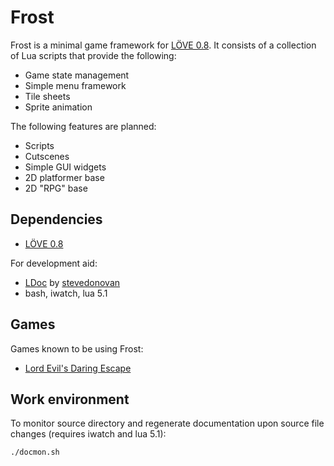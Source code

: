 Frost
=====

Frost is a minimal game framework for [LÖVE 0.8](http://www.love2d.org).
It consists of a collection of Lua scripts that provide the following:

 * Game state management
 * Simple menu framework
 * Tile sheets
 * Sprite animation

The following features are planned:

 * Scripts
 * Cutscenes
 * Simple GUI widgets
 * 2D platformer base
 * 2D "RPG" base

Dependencies
------------

 * [LÖVE 0.8](http://www.love2d.org)

For development aid:

 * [LDoc](https://github.com/stevedonovan/LDoc) by [stevedonovan](https://github.com/stevedonovan)
 * bash, iwatch, lua 5.1

Games
-----

Games known to be using Frost:

 * [Lord Evil's Daring Escape](https://github.com/cryovat/lord-evil-game)

Work environment
----------------

To monitor source directory and regenerate documentation upon source
file changes (requires iwatch and lua 5.1):

    ./docmon.sh
